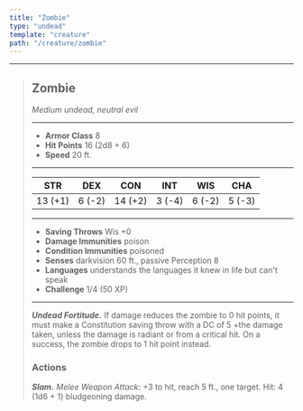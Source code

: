 ```yaml
---
title: "Zombie"
type: "undead"
template: "creature"
path: "/creature/zombie"
---
```


___
>
> ## Zombie
>*Medium undead, neutral evil*
> ___
>
> - **Armor Class** 8
> - **Hit Points** 16 (2d8 + 6)
> - **Speed** 20 ft.
>___
>
>|STR|DEX|CON|INT|WIS|CHA|
>|:---:|:---:|:---:|:---:|:---:|:---:|
>|13 (+1)|6 (-2)|14 (+2)|3 (-4)|6 (-2)|5 (-3)|
>___
>
> - **Saving Throws** Wis +0
> - **Damage Immunities** poison
> - **Condition Immunities** poisoned
> - **Senses** darkvision 60 ft., passive Perception 8
> - **Languages** understands the languages it knew in life  but can't speak
> - **Challenge** 1/4 (50 XP)
> ___
>
> ***Undead Fortitude.*** If damage reduces the zombie to 0 hit points, it must make a Constitution saving throw with a DC of 5 +the damage taken, unless the damage is radiant or from a critical hit. On a success, the zombie drops to 1 hit point instead.
>
> ### Actions
> ***Slam.*** *Melee Weapon Attack*: +3 to hit, reach 5 ft., one target. Hit: 4 (1d6 + 1) bludgeoning damage.
